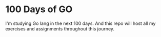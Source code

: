 # 100 Days of GO

I'm studying Go lang in the next 100 days. And this repo will host all my exercises and assignments throughout this journey.
